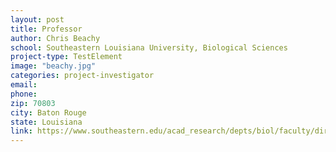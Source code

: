 ```yaml
---
layout: post
title: Professor
author: Chris Beachy
school: Southeastern Louisiana University, Biological Sciences
project-type: TestElement
image: "beachy.jpg"
categories: project-investigator
email: 
phone: 
zip: 70803
city: Baton Rouge
state: Louisiana
link: https://www.southeastern.edu/acad_research/depts/biol/faculty/directory/beachy.html
---
```

